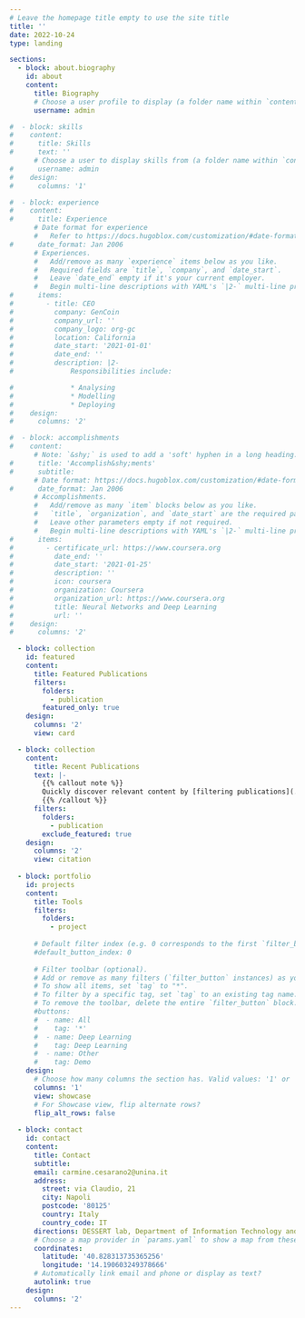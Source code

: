```yaml
---
# Leave the homepage title empty to use the site title
title: ''
date: 2022-10-24
type: landing

sections:
  - block: about.biography
    id: about
    content:
      title: Biography
      # Choose a user profile to display (a folder name within `content/authors/`)
      username: admin

#  - block: skills
#    content:
#      title: Skills
#      text: ''
      # Choose a user to display skills from (a folder name within `content/authors/`)
#      username: admin
#    design:
#      columns: '1'

#  - block: experience
#    content:
#      title: Experience
      # Date format for experience
      #   Refer to https://docs.hugoblox.com/customization/#date-format
#      date_format: Jan 2006
      # Experiences.
      #   Add/remove as many `experience` items below as you like.
      #   Required fields are `title`, `company`, and `date_start`.
      #   Leave `date_end` empty if it's your current employer.
      #   Begin multi-line descriptions with YAML's `|2-` multi-line prefix.
#      items:
#        - title: CEO
#          company: GenCoin
#          company_url: ''
#          company_logo: org-gc
#          location: California
#          date_start: '2021-01-01'
#          date_end: ''
#          description: |2-
#              Responsibilities include:

#              * Analysing
#              * Modelling
#              * Deploying
#    design:
#      columns: '2'

#  - block: accomplishments
#    content:
      # Note: `&shy;` is used to add a 'soft' hyphen in a long heading.
#      title: 'Accomplish&shy;ments'
#      subtitle:
      # Date format: https://docs.hugoblox.com/customization/#date-format
#      date_format: Jan 2006
      # Accomplishments.
      #   Add/remove as many `item` blocks below as you like.
      #   `title`, `organization`, and `date_start` are the required parameters.
      #   Leave other parameters empty if not required.
      #   Begin multi-line descriptions with YAML's `|2-` multi-line prefix.
#      items:
#        - certificate_url: https://www.coursera.org
#          date_end: ''
#          date_start: '2021-01-25'
#          description: ''
#          icon: coursera
#          organization: Coursera
#          organization_url: https://www.coursera.org
#          title: Neural Networks and Deep Learning
#          url: ''
#    design:
#      columns: '2'

  - block: collection
    id: featured
    content:
      title: Featured Publications
      filters:
        folders:
          - publication
        featured_only: true
    design:
      columns: '2'
      view: card

  - block: collection
    content:
      title: Recent Publications
      text: |-
        {{% callout note %}}
        Quickly discover relevant content by [filtering publications](./publication/).
        {{% /callout %}}
      filters:
        folders:
          - publication
        exclude_featured: true
    design:
      columns: '2'
      view: citation
  
  - block: portfolio
    id: projects
    content:
      title: Tools
      filters:
        folders:
          - project
      
      # Default filter index (e.g. 0 corresponds to the first `filter_button` instance below).
      #default_button_index: 0
      
      # Filter toolbar (optional).
      # Add or remove as many filters (`filter_button` instances) as you like.
      # To show all items, set `tag` to "*".
      # To filter by a specific tag, set `tag` to an existing tag name.
      # To remove the toolbar, delete the entire `filter_button` block.
      #buttons:
      #  - name: All
      #    tag: '*'
      #  - name: Deep Learning
      #    tag: Deep Learning
      #  - name: Other
      #    tag: Demo
    design:
      # Choose how many columns the section has. Valid values: '1' or '2'.
      columns: '1'
      view: showcase
      # For Showcase view, flip alternate rows?
      flip_alt_rows: false
  
  - block: contact
    id: contact
    content:
      title: Contact
      subtitle:
      email: carmine.cesarano2@unina.it
      address:
        street: via Claudio, 21
        city: Napoli
        postcode: '80125'
        country: Italy
        country_code: IT
      directions: DESSERT lab, Department of Information Technology and Electrical Engineering @ Building 3/A, 4th floor, Room 4.07
      # Choose a map provider in `params.yaml` to show a map from these coordinates
      coordinates:
        latitude: '40.828313735365256'
        longitude: '14.190603249378666'  
      # Automatically link email and phone or display as text?
      autolink: true
    design:
      columns: '2'
---
```

